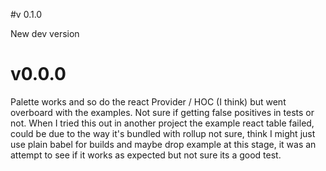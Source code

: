 #v 0.1.0

New dev version

# v0.0.0

Palette works and so do the react Provider / HOC (I think) but went
overboard with the examples.
Not sure if getting false positives in tests or not. When I tried
this out in another project the example react table failed,
could be due to the way it's bundled with rollup not sure, think I
might just use plain babel for builds and maybe drop example at this stage,
it was an attempt to see if it works as expected but not sure its a good test.
